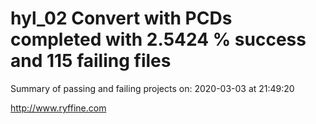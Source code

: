 # hyl_02 Convert with PCDs completed with 2.5424 % success and 115 failing files

Summary of passing and failing projects on: 2020-03-03 at 21:49:20

http://www.ryffine.com
